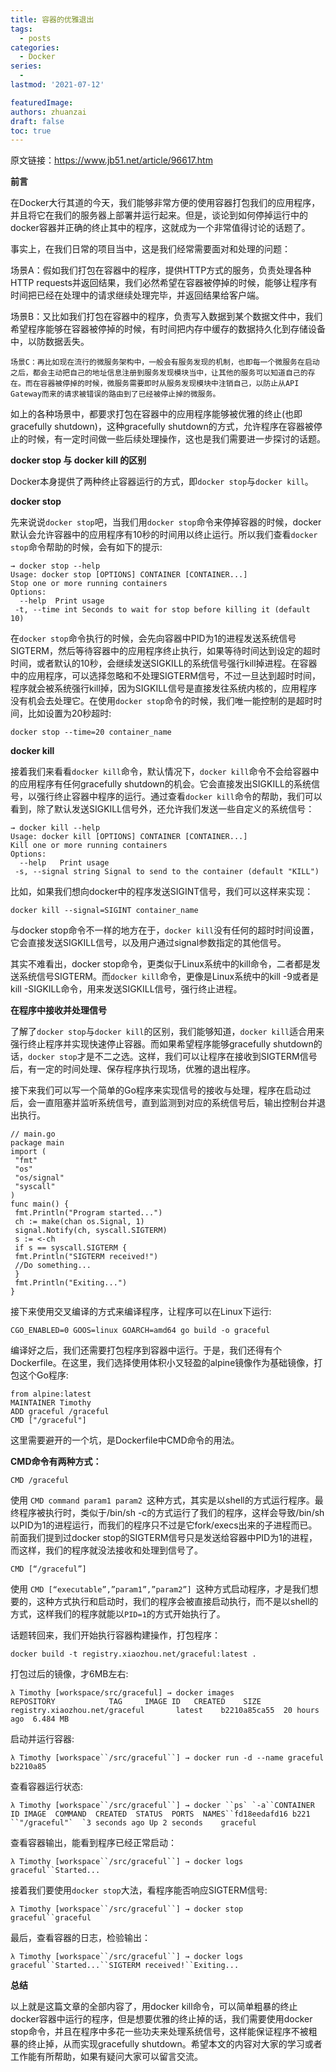 ```yaml
---
title: 容器的优雅退出
tags:
  - posts
categories:
  - Docker
series: 
  - 
lastmod: '2021-07-12'

featuredImage: 
authors: zhuanzai
draft: false
toc: true
---
```


<!--more-->

原文链接：https://www.jb51.net/article/96617.htm

**前言**

在Docker大行其道的今天，我们能够非常方便的使用容器打包我们的应用程序，并且将它在我们的服务器上部署并运行起来。但是，谈论到如何停掉运行中的docker容器并正确的终止其中的程序，这就成为一个非常值得讨论的话题了。

事实上，在我们日常的项目当中，这是我们经常需要面对和处理的问题：

   场景A：假如我们打包在容器中的程序，提供HTTP方式的服务，负责处理各种HTTP requests并返回结果，我们必然希望在容器被停掉的时候，能够让程序有时间把已经在处理中的请求继续处理完毕，并返回结果给客户端。

   场景B：又比如我们打包在容器中的程序，负责写入数据到某个数据文件中，我们希望程序能够在容器被停掉的时候，有时间把内存中缓存的数据持久化到存储设备中，以防数据丢失。

    场景C：再比如现在流行的微服务架构中，一般会有服务发现的机制，也即每一个微服务在启动之后，都会主动把自己的地址信息注册到服务发现模块当中，让其他的服务可以知道自己的存在。而在容器被停掉的时候，微服务需要即时从服务发现模块中注销自己，以防止从API Gateway而来的请求被错误的路由到了已经被停止掉的微服务。

如上的各种场景中，都要求打包在容器中的应用程序能够被优雅的终止(也即gracefully shutdown)，这种gracefully shutdown的方式，允许程序在容器被停止的时候，有一定时间做一些后续处理操作，这也是我们需要进一步探讨的话题。

**docker stop 与 docker kill 的区别**

Docker本身提供了两种终止容器运行的方式，即`docker stop`与`docker kill`。

**docker stop**

先来说说`docker stop`吧，当我们用`docker stop`命令来停掉容器的时候，docker默认会允许容器中的应用程序有10秒的时间用以终止运行。所以我们查看`docker stop`命令帮助的时候，会有如下的提示:

```
→ docker stop --help
Usage: docker stop [OPTIONS] CONTAINER [CONTAINER...]
Stop one or more running containers
Options:
  --help  Print usage
 -t, --time int Seconds to wait for stop before killing it (default 10)
```

在`docker stop`命令执行的时候，会先向容器中PID为1的进程发送系统信号SIGTERM，然后等待容器中的应用程序终止执行，如果等待时间达到设定的超时时间，或者默认的10秒，会继续发送SIGKILL的系统信号强行kill掉进程。在容器中的应用程序，可以选择忽略和不处理SIGTERM信号，不过一旦达到超时时间，程序就会被系统强行kill掉，因为SIGKILL信号是直接发往系统内核的，应用程序没有机会去处理它。在使用`docker stop`命令的时候，我们唯一能控制的是超时时间，比如设置为20秒超时:

```
docker stop --time=20 container_name
```

**docker kill**

接着我们来看看`docker kill`命令，默认情况下，`docker kill`命令不会给容器中的应用程序有任何gracefully shutdown的机会。它会直接发出SIGKILL的系统信号，以强行终止容器中程序的运行。通过查看`docker kill`命令的帮助，我们可以看到，除了默认发送SIGKILL信号外，还允许我们发送一些自定义的系统信号：

```
→ docker kill --help
Usage: docker kill [OPTIONS] CONTAINER [CONTAINER...]
Kill one or more running containers
Options:
  --help   Print usage
 -s, --signal string Signal to send to the container (default "KILL")
```

比如，如果我们想向docker中的程序发送SIGINT信号，我们可以这样来实现：

```
docker kill --signal=SIGINT container_name
```

与docker stop命令不一样的地方在于，`docker kill`没有任何的超时时间设置，它会直接发送SIGKILL信号，以及用户通过signal参数指定的其他信号。

其实不难看出，docker stop命令，更类似于Linux系统中的kill命令，二者都是发送系统信号SIGTERM。而`docker kill`命令，更像是Linux系统中的kill -9或者是kill -SIGKILL命令，用来发送SIGKILL信号，强行终止进程。

**在程序中接收并处理信号**

了解了`docker stop`与`docker kill`的区别，我们能够知道，`docker kill`适合用来强行终止程序并实现快速停止容器。而如果希望程序能够gracefully shutdown的话，`docker stop`才是不二之选。这样，我们可以让程序在接收到SIGTERM信号后，有一定的时间处理、保存程序执行现场，优雅的退出程序。

接下来我们可以写一个简单的Go程序来实现信号的接收与处理，程序在启动过后，会一直阻塞并监听系统信号，直到监测到对应的系统信号后，输出控制台并退出执行。

```
// main.go
package main
import (
 "fmt"
 "os"
 "os/signal"
 "syscall"
)
func main() {
 fmt.Println("Program started...")
 ch := make(chan os.Signal, 1)
 signal.Notify(ch, syscall.SIGTERM)
 s := <-ch
 if s == syscall.SIGTERM {
 fmt.Println("SIGTERM received!")
 //Do something...
 }
 fmt.Println("Exiting...")
}
```

接下来使用交叉编译的方式来编译程序，让程序可以在Linux下运行:

```
CGO_ENABLED=0 GOOS=linux GOARCH=amd64 go build -o graceful
```

编译好之后，我们还需要打包程序到容器中运行。于是，我们还得有个Dockerfile。在这里，我们选择使用体积小又轻盈的alpine镜像作为基础镜像，打包这个Go程序:

```
from alpine:latest
MAINTAINER Timothy
ADD graceful /graceful
CMD ["/graceful"]
```

这里需要避开的一个坑，是Dockerfile中CMD命令的用法。

**CMD命令有两种方式：**

```
CMD /graceful
```

使用 `CMD command param1 param2 `这种方式，其实是以shell的方式运行程序。最终程序被执行时，类似于/bin/sh  -c的方式运行了我们的程序，这样会导致/bin/sh以PID为1的进程运行，而我们的程序只不过是它fork/execs出来的子进程而已。前面我们提到过docker stop的SIGTERM信号只是发送给容器中PID为1的进程，而这样，我们的程序就没法接收和处理到信号了。

```
CMD [“/graceful”]
```

使用 `CMD [“executable”,”param1”,”param2”] `这种方式启动程序，才是我们想要的，这种方式执行和启动时，我们的程序会被直接启动执行，而不是以shell的方式，这样我们的程序就能以`PID=1`的方式开始执行了。

话题转回来，我们开始执行容器构建操作，打包程序：

```
docker build -t registry.xiaozhou.net/graceful:latest .
```

打包过后的镜像，才6MB左右:

```
λ Timothy [workspace/src/graceful] → docker images
REPOSITORY            TAG     IMAGE ID   CREATED    SIZE
registry.xiaozhou.net/graceful       latest    b2210a85ca55  20 hours ago  6.484 MB
```

启动并运行容器:

```
λ Timothy [workspace``/src/graceful``] → docker run -d --name graceful b2210a85
```

查看容器运行状态:

```
λ Timothy [workspace``/src/graceful``] → docker ``ps` `-a``CONTAINER ID IMAGE  COMMAND  CREATED  STATUS  PORTS  NAMES``fd18eedafd16 b221  ``"/graceful"`  `3 seconds ago Up 2 seconds    graceful
```

查看容器输出，能看到程序已经正常启动：

```
λ Timothy [workspace``/src/graceful``] → docker logs graceful``Started...
```

接着我们要使用`docker stop`大法，看程序能否响应SIGTERM信号:

```
λ Timothy [workspace``/src/graceful``] → docker stop graceful``graceful
```

最后，查看容器的日志，检验输出：

```
λ Timothy [workspace``/src/graceful``] → docker logs graceful``Started...``SIGTERM received!``Exiting...
```

**总结**

以上就是这篇文章的全部内容了，用docker  kill命令，可以简单粗暴的终止docker容器中运行的程序，但是想要优雅的终止掉的话，我们需要使用docker  stop命令，并且在程序中多花一些功夫来处理系统信号，这样能保证程序不被粗暴的终止掉，从而实现gracefully  shutdown。希望本文的内容对大家的学习或者工作能有所帮助，如果有疑问大家可以留言交流。
